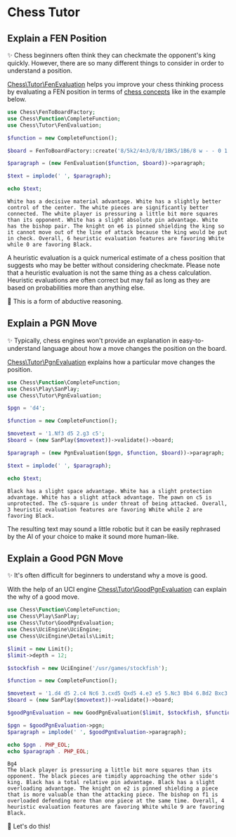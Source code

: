 # Chess Tutor

## Explain a FEN Position

✨ Chess beginners often think they can checkmate the opponent's king quickly. However, there are so many different things to consider in order to understand a position.

[Chess\Tutor\FenEvaluation](https://github.com/chesslablab/php-chess/blob/main/tests/unit/Tutor/FenEvaluationTest.php) helps you improve your chess thinking process by evaluating a FEN position in terms of [chess concepts](https://chesslablab.github.io/php-chess/heuristics/) like in the example below.

```php
use Chess\FenToBoardFactory;
use Chess\Function\CompleteFunction;
use Chess\Tutor\FenEvaluation;

$function = new CompleteFunction();

$board = FenToBoardFactory::create('8/5k2/4n3/8/8/1BK5/1B6/8 w - - 0 1');

$paragraph = (new FenEvaluation($function, $board))->paragraph;

$text = implode(' ', $paragraph);

echo $text;
```

```text
White has a decisive material advantage. White has a slightly better control of the center. The white pieces are significantly better connected. The white player is pressuring a little bit more squares than its opponent. White has a slight absolute pin advantage. White has the bishop pair. The knight on e6 is pinned shielding the king so it cannot move out of the line of attack because the king would be put in check. Overall, 6 heuristic evaluation features are favoring White while 0 are favoring Black.
```

A heuristic evaluation is a quick numerical estimate of a chess position that suggests who may be better without considering checkmate. Please note that a heuristic evaluation is not the same thing as a chess calculation. Heuristic evaluations are often correct but may fail as long as they are based on probabilities more than anything else.

🎉 This is a form of abductive reasoning.

## Explain a PGN Move

✨ Typically, chess engines won't provide an explanation in easy-to-understand language about how a move changes the position on the board.

[Chess\Tutor\PgnEvaluation](https://github.com/chesslablab/php-chess/blob/main/tests/unit/Tutor/PgnEvaluationTest.php) explains how a particular move changes the position.

```php
use Chess\Function\CompleteFunction;
use Chess\Play\SanPlay;
use Chess\Tutor\PgnEvaluation;

$pgn = 'd4';

$function = new CompleteFunction();

$movetext = '1.Nf3 d5 2.g3 c5';
$board = (new SanPlay($movetext))->validate()->board;

$paragraph = (new PgnEvaluation($pgn, $function, $board))->paragraph;

$text = implode(' ', $paragraph);

echo $text;
```

```text
Black has a slight space advantage. White has a slight protection advantage. White has a slight attack advantage. The pawn on c5 is unprotected. The c5-square is under threat of being attacked. Overall, 3 heuristic evaluation features are favoring White while 2 are favoring Black.
```

The resulting text may sound a little robotic but it can be easily rephrased by the AI of your choice to make it sound more human-like.

## Explain a Good PGN Move

✨ It's often difficult for beginners to understand why a move is good.

With the help of an UCI engine [Chess\Tutor\GoodPgnEvaluation](https://github.com/chesslablab/php-chess/blob/main/tests/unit/Tutor/GoodPgnEvaluationTest.php) can explain the why of a good move.

```php
use Chess\Function\CompleteFunction;
use Chess\Play\SanPlay;
use Chess\Tutor\GoodPgnEvaluation;
use Chess\UciEngine\UciEngine;
use Chess\UciEngine\Details\Limit;

$limit = new Limit();
$limit->depth = 12;

$stockfish = new UciEngine('/usr/games/stockfish');

$function = new CompleteFunction();

$movetext = '1.d4 d5 2.c4 Nc6 3.cxd5 Qxd5 4.e3 e5 5.Nc3 Bb4 6.Bd2 Bxc3 7.Bxc3 exd4 8.Ne2';
$board = (new SanPlay($movetext))->validate()->board;

$goodPgnEvaluation = new GoodPgnEvaluation($limit, $stockfish, $function, $board);

$pgn = $goodPgnEvaluation->pgn;
$paragraph = implode(' ', $goodPgnEvaluation->paragraph);

echo $pgn . PHP_EOL;
echo $paragraph . PHP_EOL;
```

```text
Bg4
The black player is pressuring a little bit more squares than its opponent. The black pieces are timidly approaching the other side's king. Black has a total relative pin advantage. Black has a slight overloading advantage. The knight on e2 is pinned shielding a piece that is more valuable than the attacking piece. The bishop on f1 is overloaded defending more than one piece at the same time. Overall, 4 heuristic evaluation features are favoring White while 9 are favoring Black.
```

🎉 Let's do this!
